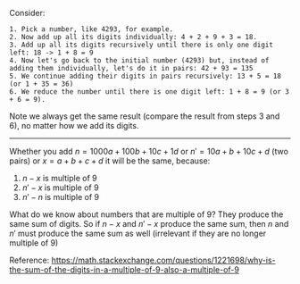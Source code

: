 Consider:

```
1. Pick a number, like 4293, for example.
2. Now add up all its digits individually: 4 + 2 + 9 + 3 = 18.
3. Add up all its digits recursively until there is only one digit left: 18 -> 1 + 8 = 9
4. Now let's go back to the initial number (4293) but, instead of adding them individually, let's do it in pairs: 42 + 93 = 135
5. We continue adding their digits in pairs recursively: 13 + 5 = 18 (or 1 + 35 = 36)
6. We reduce the number until there is one digit left: 1 + 8 = 9 (or 3 + 6 = 9).
```

Note we always get the same result (compare the result from steps 3 and 6), no matter how we add its digits.

---

Whether you add $n = 1000a + 100b + 10c + 1d$ or $n' = 10a + b + 10c + d$ (two pairs) or $x = a + b + c + d$ it will be the same, because:

1. $n - x$ is multiple of 9
2. $n' - x$ is multiple of 9
3. $n' - n$ is multiple of 9

What do we know about numbers that are multiple of 9? They produce the same sum of digits. So if $n - x$ and $n' - x$ produce the same sum, then $n$ and $n'$ must produce the same sum as well (irrelevant if they are no longer multiple of 9)

Reference: https://math.stackexchange.com/questions/1221698/why-is-the-sum-of-the-digits-in-a-multiple-of-9-also-a-multiple-of-9